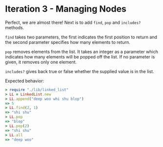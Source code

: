 # Iteration 3 - Managing Nodes

Perfect, we are almost there! Next is to add `find`, `pop` and `includes?` methods.

`find` takes two parameters, the first indicates the first position to return and the second parameter specifies how many elements to return.

`pop` removes elements from the list. It takes an integer as a parameter which indicates how many elements will be popped off the list. If no parameter is given, it removes only one element.

`includes?` gives back true or false whether the supplied value is in the list.

Expected behavior:

```ruby
> require "./lib/linked_list"
> LL = LinkedList.new
> LL.append("deep woo whi shu blop")
=> 5
> LL.find(2, 1)
=> "shi shu"
> LL.pop
=> "blop"
> LL.pop(2)
=> "shi shu"
> LL.all
=> "deep woo"
```